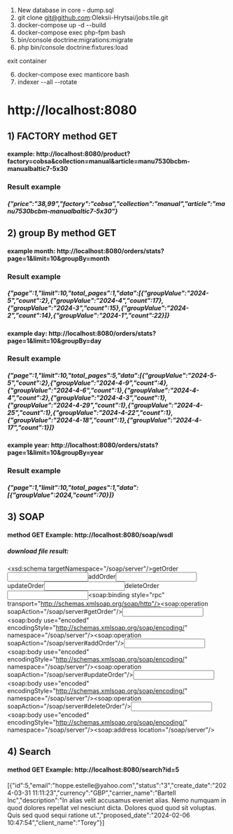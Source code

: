 1) New database in core - dump.sql
2) git clone git@github.com:Oleksii-Hrytsai/jobs.tile.git
2) docker-compose up -d --build
3) docker-compose exec php-fpm bash
4) bin/console doctrine:migrations:migrate
5) php bin/console doctrine:fixtures:load

exit container 

6) docker-compose exec manticore bash
7) indexer --all --rotate

<h1>http://localhost:8080</h1>






<h2>1) FACTORY  method GET </h2>
<h4>example: http://localhost:8080/product?factory=cobsa&collection=manual&article=manu7530bcbm-manualbaltic7-5x30</h4>
<h3>Result example</h3>
<h5>{"price":"38,99","factory":"cobsa","collection":"manual","article":"manu7530bcbm-manualbaltic7-5x30"}</h5>


<h2>2) group By method GET</h2>
<h4>example month: http://localhost:8080/orders/stats?page=1&limit=10&groupBy=month</h4>
<h3>Result example</h3>
<h5>{"page":1,"limit":10,"total_pages":1,"data":[{"groupValue":"2024-5","count":2},{"groupValue":"2024-4","count":17},{"groupValue":"2024-3","count":15},{"groupValue":"2024-2","count":14},{"groupValue":"2024-1","count":22}]}</h5>

<h4>example day: http://localhost:8080/orders/stats?page=1&limit=10&groupBy=day</h4>
<h3>Result example</h3>
<h5>{"page":1,"limit":10,"total_pages":5,"data":[{"groupValue":"2024-5-5","count":2},{"groupValue":"2024-4-9","count":4},{"groupValue":"2024-4-6","count":1},{"groupValue":"2024-4-4","count":2},{"groupValue":"2024-4-3","count":1},{"groupValue":"2024-4-29","count":1},{"groupValue":"2024-4-25","count":1},{"groupValue":"2024-4-22","count":1},{"groupValue":"2024-4-18","count":1},{"groupValue":"2024-4-17","count":1}]}</h5>

<h4>example year: http://localhost:8080/orders/stats?page=1&limit=10&groupBy=year</h4>
<h3>Result example</h3>
<h5>{"page":1,"limit":10,"total_pages":1,"data":[{"groupValue":2024,"count":70}]}</h5>
<h5></h5>


<h2>3) SOAP</h2>
<h4>method GET Example: http://localhost:8080/soap/wsdl</h4>
<h5>download file result:</h5>

<h7><?xml version="1.0" encoding="UTF-8"?>
<definitions xmlns="http://schemas.xmlsoap.org/wsdl/" xmlns:wsdl="http://schemas.xmlsoap.org/wsdl/" xmlns:tns="/soap/server" xmlns:soap="http://schemas.xmlsoap.org/wsdl/soap/" xmlns:xsd="http://www.w3.org/2001/XMLSchema" xmlns:soap-enc="http://schemas.xmlsoap.org/soap/encoding/" xmlns:soap12="http://schemas.xmlsoap.org/wsdl/soap12/" name="OrderService" targetNamespace="/soap/server"><types><xsd:schema targetNamespace="/soap/server"/></types><portType name="OrderServicePort"><operation name="getOrder"><documentation>getOrder</documentation><input message="tns:getOrderIn"/></operation><operation name="addOrder"><documentation>addOrder</documentation><input message="tns:addOrderIn"/></operation><operation name="updateOrder"><documentation>updateOrder</documentation><input message="tns:updateOrderIn"/></operation><operation name="deleteOrder"><documentation>deleteOrder</documentation><input message="tns:deleteOrderIn"/></operation></portType><binding name="OrderServiceBinding" type="tns:OrderServicePort"><soap:binding style="rpc" transport="http://schemas.xmlsoap.org/soap/http"/><operation name="getOrder"><soap:operation soapAction="/soap/server#getOrder"/><input><soap:body use="encoded" encodingStyle="http://schemas.xmlsoap.org/soap/encoding/" namespace="/soap/server"/></input></operation><operation name="addOrder"><soap:operation soapAction="/soap/server#addOrder"/><input><soap:body use="encoded" encodingStyle="http://schemas.xmlsoap.org/soap/encoding/" namespace="/soap/server"/></input></operation><operation name="updateOrder"><soap:operation soapAction="/soap/server#updateOrder"/><input><soap:body use="encoded" encodingStyle="http://schemas.xmlsoap.org/soap/encoding/" namespace="/soap/server"/></input></operation><operation name="deleteOrder"><soap:operation soapAction="/soap/server#deleteOrder"/><input><soap:body use="encoded" encodingStyle="http://schemas.xmlsoap.org/soap/encoding/" namespace="/soap/server"/></input></operation></binding><service name="OrderServiceService"><port name="OrderServicePort" binding="tns:OrderServiceBinding"><soap:address location="/soap/server"/></port></service><message name="getOrderIn"><part name="id" type="xsd:anyType"/></message><message name="addOrderIn"><part name="order" type="xsd:anyType"/></message><message name="updateOrderIn"><part name="order" type="xsd:anyType"/></message><message name="deleteOrderIn"><part name="id" type="xsd:anyType"/></message></definitions>
</h7>


<h2>4) Search</h2>
<h4>method GET Example: http://localhost:8080/search?id=5</h4>

<h7>
[{"id":5,"email":"hoppe.estelle@yahoo.com","status":"3","create_date":"2024-03-31 11:11:23","currency":"GBP","carrier_name":"Bartell Inc","description":"In alias velit accusamus eveniet alias. Nemo numquam in quod dolores repellat vel nesciunt dicta. Dolores quod quod sit voluptas. Quis sed quod sequi ratione ut.","proposed_date":"2024-02-06 10:47:54","client_name":"Torey"}]
</h7>


